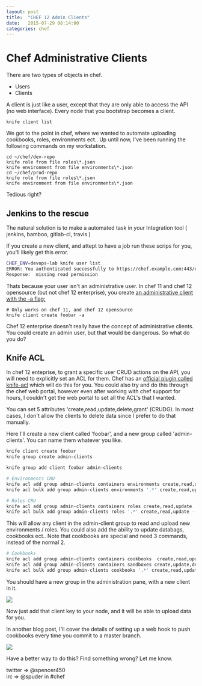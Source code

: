 ```yaml
---
layout: post
title:  "CHEF 12 Admin Clients"
date:   2015-07-29 08:14:00
categories: chef
---
```


# Chef Administrative Clients

There are two types of objects in chef.

- Users
- Clients

A client is just like a user, except that they are only able to access the API (no web interface). Every node that you bootstrap becomes a client.

    knife client list

We got to the point in chef, where we wanted to automate uploading cookbooks, roles, environments ect..  Up until now, I've been running the following commands on my workstation. 

    cd ~/chef/dev-repo
    knife role from file roles\*.json
    knife environment from file environments\*.json
    cd ~/chef/prod-repo
    knife role from file roles\*.json
    knife environment from file environments\*.json

Tedious right? 

## Jenkins to the rescue

The natural solution is to make a automated task in your Integration tool ( jenkins, bamboo, gitlab-ci, travis )

If you create a new client, and attept to have a job run these scrips for you, you'll likely get this error. 

```bash
CHEF_ENV=devops-lab knife user list
ERROR: You authenticated successfully to https://chef.example.com:443/organizations/dev as foobar but you are not authorized for this action
Response:  missing read permission
```

Thats because your user isn't an administrative user. In chef 11 and chef 12 opensource (but not chef 12 enterprise), you create [an administrative client with the -a flag:](https://docs.chef.io/knife_client.html#create) 


	# Only works on chef 11, and chef 12 opensource
    knife client create foobar -a


Chef 12 enterprise doesn't really have the concept of administrative clients. You could create an admin user, but that would be dangerous. So what do you do?  

## Knife ACL

In chef 12 enteprise, to grant a specific user CRUD actions on the API, you will need to explicitly set an ACL for them. Chef has an [official plugin called knife-acl](https://github.com/chef/knife-acl) which will do this for you. You could also try and do this through the chef web portal, however even after working with chef support for hours, I couldn't get the web portal to set all the ACL's that I wanted. 

You can set 5 attributes 'create,read,update,delete,grant' (CRUDG). In most cases, I don't allow the clients to delete data since I prefer to do that manually. 

Here I'll create a new client called 'foobar', and a new group called 'admin-clients'. You can name them whatever you like. 

```bash
knife client create foobar
knife group create admin-clients

knife group add client foobar admin-clients

# Environments CRU
knife acl add group admin-clients containers environments create,read,update
knife acl bulk add group admin-clients environments '.*' create,read,update --yes

# Roles CRU
knife acl add group admin-clients containers roles create,read,update
knife acl bulk add group admin-clients roles '.*' create,read,update --yes
```

This will allow any client in the admin-client group to read and upload new environments / roles. 
You could also add the ability to update databags, cookbooks ect.. Note that cookbooks are special and need 3 commands, instead of the normal 2. 

```bash
# Cookbooks
knife acl add group admin-clients containers cookbooks  create,read,update
knife acl add group admin-clients containers sandboxes create,update,delete #Sandbox is needed when uploading cookbooks http://bit.ly/1D7Fd4w
knife acl bulk add group admin-clients cookbooks '.*' create,read,update --yes  #Note, this could take some time
```

You should have a new group in the administration pane, with a new client in it. 

![](https://www.dropbox.com/s/b7w918tacggtsp0/Screenshot%202015-07-30%2010.49.14.png?dl=1)


Now just add that client key to your node, and it will be able to upload data for you. 

In another blog post, I'll cover the details of setting up a web hook to push cookbooks every time you commit to a master branch. 

![](https://www.dropbox.com/s/xyffcqzyv3ix91w/Screenshot%202015-07-30%2010.54.28.png?dl=1)


Have a better way to do this? Find something wrong? Let me know. 

twitter => @spencer450  
irc => @spuder in #chef 
